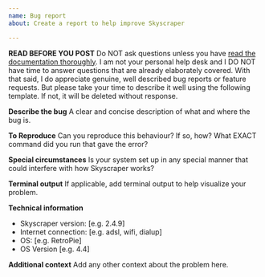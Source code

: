 ```yaml
---
name: Bug report
about: Create a report to help improve Skyscraper

---
```


**READ BEFORE YOU POST**
Do NOT ask questions unless you have [read the documentation thoroughly](https://github.com/muldjord/skyscraper/blob/master/README.md). I am not your personal help desk and I DO NOT have time to answer questions that are already elaborately covered. With that said, I do appreciate genuine, well described bug reports or feature requests. But please take your time to describe it well using the following template. If not, it will be deleted without response.

**Describe the bug**
A clear and concise description of what and where the bug is.

**To Reproduce**
Can you reproduce this behaviour? If so, how? What EXACT command did you run that gave the error?

**Special circumstances**
Is your system set up in any special manner that could interfere with how Skyscraper works?

**Terminal output**
If applicable, add terminal output to help visualize your problem.

**Technical information**
 - Skyscraper version: [e.g. 2.4.9]
 - Internet connection: [e.g. adsl, wifi, dialup]
 - OS: [e.g. RetroPie]
 - OS Version [e.g. 4.4]

**Additional context**
Add any other context about the problem here.
